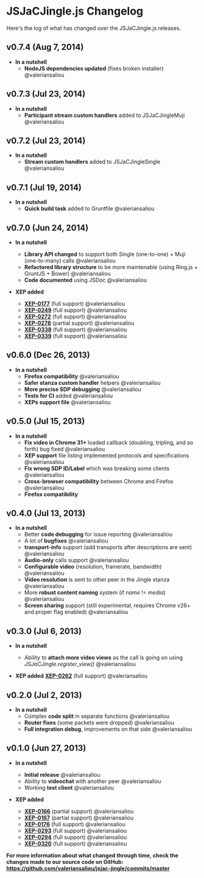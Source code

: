JSJaCJingle.js Changelog
========================

Here's the log of what has changed over the JSJaCJingle.js releases.


v0.7.4 (Aug 7, 2014)
--------------------

 * **In a nutshell**
    * **NodeJS dependencies updated** (fixes broken installer)  @valeriansaliou


v0.7.3 (Jul 23, 2014)
---------------------

 * **In a nutshell**
    * **Participant stream custom handlers** added to JSJaCJingleMuji  @valeriansaliou


v0.7.2 (Jul 23, 2014)
---------------------

 * **In a nutshell**
    * **Stream custom handlers** added to JSJaCJingleSingle  @valeriansaliou


v0.7.1 (Jul 19, 2014)
---------------------

 * **In a nutshell**
    * **Quick build task** added to Gruntfile  @valeriansaliou


v0.7.0 (Jun 24, 2014)
---------------------

 * **In a nutshell**
    * **Library API changed** to support both Single (one-to-one) + Muji (one-to-many) calls     @valeriansaliou
    * **Refactored library structure** to be more maintenable (using Ring.js + GruntJS + Bower)  @valeriansaliou
    * **Code documented** using JSDoc                                                            @valeriansaliou

 * **XEP added**
    * **[XEP-0177](http://xmpp.org/extensions/xep-0177.html)** (full support)     @valeriansaliou
    * **[XEP-0249](http://xmpp.org/extensions/xep-0249.html)** (full support)     @valeriansaliou
    * **[XEP-0272](http://xmpp.org/extensions/xep-0272.html)** (full support)     @valeriansaliou
    * **[XEP-0278](http://xmpp.org/extensions/xep-0278.html)** (partial support)  @valeriansaliou
    * **[XEP-0338](http://xmpp.org/extensions/xep-0338.html)** (full support)     @valeriansaliou
    * **[XEP-0339](http://xmpp.org/extensions/xep-0339.html)** (full support)     @valeriansaliou


v0.6.0 (Dec 26, 2013)
---------------------

 * **In a nutshell**
    * **Firefox compatibility**                @valeriansaliou
    * **Safer stanza custom handler** helpers  @valeriansaliou
    * **More precise SDP debugging**           @valeriansaliou
    * **Tests for CI** added                   @valeriansaliou
    * **XEPs support file**                    @valeriansaliou


v0.5.0 (Jul 15, 2013)
---------------------

 * **In a nutshell**
    * **Fix video in Chrome 31+** loaded callback (doubling, tripling, and so forth) bug fixed  @valeriansaliou
    * **XEP support** file listing implemented protocols and specifications                     @valeriansaliou
    * **Fix wrong SDP ID/Label** which was breaking some clients                                @valeriansaliou
    * **Cross-browser compatibility** between Chrome and Firefox                                @valeriansaliou
    * **Firefox compatibility**


v0.4.0 (Jul 13, 2013)
---------------------

 * **In a nutshell**
    * Better **code debugging** for issue reporting                                                  @valeriansaliou
    * A lot of **bugfixes**                                                                          @valeriansaliou
    * **transport-info** support (add transports after descriptions are sent)                        @valeriansaliou
    * **Audio-only** calls support                                                                   @valeriansaliou
    * **Configurable video** (resolution, framerate, bandwidth)                                      @valeriansaliou
    * **Video resolution** is sent to other peer in the Jingle stanza                                @valeriansaliou
    * More **robust content naming** system (if _name_ != _media_)                                   @valeriansaliou
    * **Screen sharing** support (still experimental, requires Chrome v26+ and proper flag enabled)  @valeriansaliou


v0.3.0 (Jul 6, 2013)
--------------------

 * **In a nutshell**
    * Ability to **attach more video views** as the call is going on using _JSJaCJingle.register_view()_  @valeriansaliou

 * **XEP added**
    **[XEP-0262](http://xmpp.org/extensions/xep-0262.html)** (full support)  @valeriansaliou


v0.2.0 (Jul 2, 2013)
--------------------

 * **In a nutshell**
    * Complex **code split** in separate functions           @valeriansaliou
    * **Router fixes** (some packets were dropped)           @valeriansaliou
    * **Full integration debug**, improvements on that side  @valeriansaliou


v0.1.0 (Jun 27, 2013)
---------------------

 * **In a nutshell**
    * **Initial release**                         @valeriansaliou
    * Ability to **videochat** with another peer  @valeriansaliou
    * Working **test client**                     @valeriansaliou

 * **XEP added**
    * **[XEP-0166](http://xmpp.org/extensions/xep-0166.html)** (partial support)  @valeriansaliou
    * **[XEP-0167](http://xmpp.org/extensions/xep-0167.html)** (partial support)  @valeriansaliou
    * **[XEP-0176](http://xmpp.org/extensions/xep-0176.html)** (full support)     @valeriansaliou
    * **[XEP-0293](http://xmpp.org/extensions/xep-0293.html)** (full support)     @valeriansaliou
    * **[XEP-0294](http://xmpp.org/extensions/xep-0294.html)** (full support)     @valeriansaliou
    * **[XEP-0320](http://xmpp.org/extensions/xep-0320.html)** (full support)     @valeriansaliou


**For more information about what changed through time, check the changes made to our source code on GitHub: https://github.com/valeriansaliou/jsjac-jingle/commits/master**